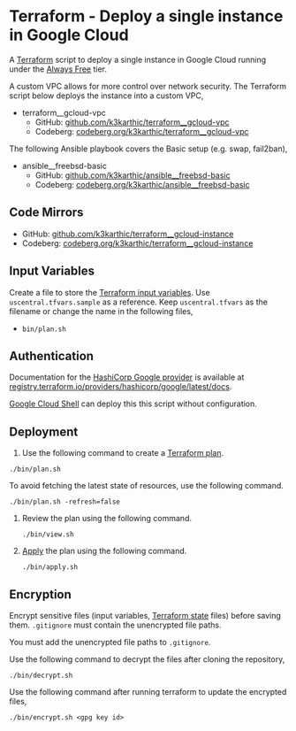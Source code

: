 # Terraform - Deploy a single instance in Google Cloud

A [Terraform](https://www.terraform.io/) script to deploy a single instance in Google Cloud running under the [Always Free](https://cloud.google.com/free) tier.

A custom VPC allows for more control over network security. The Terraform script below deploys the instance into a custom VPC,
* terraform__gcloud-vpc
    * GitHub: [github.com/k3karthic/terraform__gcloud-vpc](https://github.com/k3karthic/terraform__gcloud-vpc)
    * Codeberg: [codeberg.org/k3karthic/terraform__gcloud-vpc](https://codeberg.org/k3karthic/terraform__gcloud-vpc)

The following Ansible playbook covers the Basic setup (e.g. swap, fail2ban),
* ansible__freebsd-basic
    * GitHub: [github.com/k3karthic/ansible__freebsd-basic](https://github.com/k3karthic/ansible__freebsd-basic)
    * Codeberg: [codeberg.org/k3karthic/ansible__freebsd-basic](https://codeberg.org/k3karthic/ansible__freebsd-basic)

## Code Mirrors

* GitHub: [github.com/k3karthic/terraform__gcloud-instance](https://github.com/k3karthic/terraform__gcloud-instance/)
* Codeberg: [codeberg.org/k3karthic/terraform__gcloud-instance](https://codeberg.org/k3karthic/terraform__gcloud-instance/)

## Input Variables

Create a file to store the [Terraform input variables](https://www.terraform.io/docs/language/values/variables.html). Use `uscentral.tfvars.sample` as a reference. Keep `uscentral.tfvars` as the filename or change the name in the following files,
* `bin/plan.sh`

## Authentication

Documentation for the [HashiCorp Google provider](https://registry.terraform.io/providers/hashicorp/google/latest/docs) is available at [registry.terraform.io/providers/hashicorp/google/latest/docs](https://registry.terraform.io/providers/hashicorp/google/latest/docs).

[Google Cloud Shell](https://cloud.google.com/shell/) can deploy this this script without configuration.

## Deployment

1. Use the following command to create a [Terraform plan](https://www.terraform.io/docs/cli/run/index.html#planning).
```
./bin/plan.sh
```

To avoid fetching the latest state of resources, use the following command.
```
./bin/plan.sh -refresh=false
```

1. Review the plan using the following command.
	```
	./bin/view.sh
	```

1. [Apply](https://www.terraform.io/docs/cli/run/index.html#applying) the plan using the following command.
	```
	./bin/apply.sh
	```

## Encryption

Encrypt sensitive files (input variables, [Terraform state](https://www.terraform.io/docs/language/state/index.html) files) before saving them. `.gitignore` must contain the unencrypted file paths.

You must add the unencrypted file paths to `.gitignore`.

Use the following command to decrypt the files after cloning the repository,

```
./bin/decrypt.sh
```

Use the following command after running terraform to update the encrypted files,

```
./bin/encrypt.sh <gpg key id>
```
